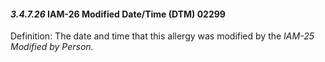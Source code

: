#### *3.4.7.26* IAM-26 Modified Date/Time (DTM) 02299

Definition: The date and time that this allergy was modified by the _IAM-25 Modified by Person_.

